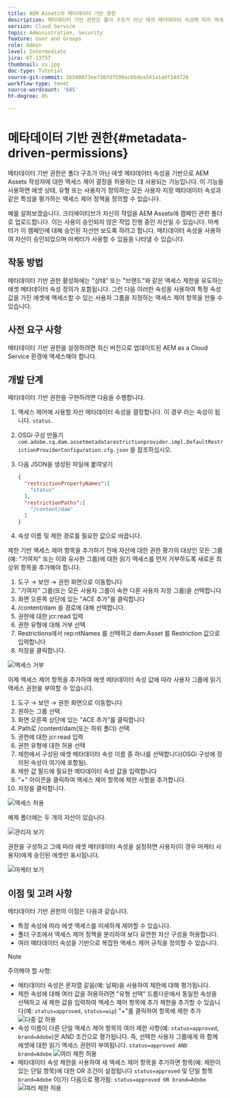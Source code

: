 ```yaml
---
title: AEM Assets의 메타데이터 기반 권한
description: 메타데이터 기반 권한은 폴더 구조가 아닌 에셋 메타데이터 속성에 따라 액세스를 제한하는 데 사용되는 기능입니다.
version: Cloud Service
topic: Administration, Security
feature: User and Groups
role: Admin
level: Intermediate
jira: KT-13757
thumbnail: xx.jpg
doc-type: Tutorial
source-git-commit: 3b500873ee7307df590ac66dea541a1adf14d726
workflow-type: tm+mt
source-wordcount: '685'
ht-degree: 0%

---
```


# 메타데이터 기반 권한{#metadata-driven-permissions}

메타데이터 기반 권한은 폴더 구조가 아닌 에셋 메타데이터 속성을 기반으로 AEM Assets 작성자에 대한 액세스 제어 결정을 허용하는 데 사용되는 기능입니다. 이 기능을 사용하면 에셋 상태, 유형 또는 사용자가 정의하는 모든 사용자 지정 메타데이터 속성과 같은 특성을 평가하는 액세스 제어 정책을 정의할 수 있습니다.

예를 살펴보겠습니다. 크리에이티브가 자신의 작업을 AEM Assets에 캠페인 관련 폴더로 업로드합니다. 이는 사용이 승인되지 않은 작업 진행 중인 자산일 수 있습니다. 마케터가 이 캠페인에 대해 승인된 자산만 보도록 하려고 합니다. 메타데이터 속성을 사용하여 자산이 승인되었으며 마케터가 사용할 수 있음을 나타낼 수 있습니다.

## 작동 방법

메타데이터 기반 권한 활성화에는 &quot;상태&quot; 또는 &quot;브랜드&quot;와 같은 액세스 제한을 유도하는 에셋 메타데이터 속성 정의가 포함됩니다. 그런 다음 이러한 속성을 사용하여 특정 속성 값을 가진 에셋에 액세스할 수 있는 사용자 그룹을 지정하는 액세스 제어 항목을 만들 수 있습니다.

## 사전 요구 사항

메타데이터 기반 권한을 설정하려면 최신 버전으로 업데이트된 AEM as a Cloud Service 환경에 액세스해야 합니다.


## 개발 단계

메타데이터 기반 권한을 구현하려면 다음을 수행합니다.

1. 액세스 제어에 사용할 자산 메타데이터 속성을 결정합니다. 이 경우 라는 속성이 됩니다. `status`.
1. OSGi 구성 만들기 `com.adobe.cq.dam.assetmetadatarestrictionprovider.impl.DefaultRestrictionProviderConfiguration.cfg.json` 을 참조하십시오.
1. 다음 JSON을 생성된 파일에 붙여넣기

   ```json
   {
     "restrictionPropertyNames":[
       "status"
     ],
     "restrictionPaths":[
       "/content/dam"
     ]
   }
   ```

1. 속성 이름 및 제한 경로를 필요한 값으로 바꿉니다.


제한 기반 액세스 제어 항목을 추가하기 전에 자산에 대한 권한 평가의 대상인 모든 그룹(예: &quot;기여자&quot; 또는 이와 유사한 그룹)에 대한 읽기 액세스를 먼저 거부하도록 새로운 최상위 항목을 추가해야 합니다.

1. 도구 → 보안 → 권한 화면으로 이동합니다
1. &quot;기여자&quot; 그룹(또는 모든 사용자 그룹이 속한 다른 사용자 지정 그룹)을 선택합니다
1. 화면 오른쪽 상단에 있는 &quot;ACE 추가&quot;를 클릭합니다
1. /content/dam 을 경로에 대해 선택합니다.
1. 권한에 대한 jcr:read 입력
1. 권한 유형에 대해 거부 선택
1. Restrictions에서 rep:ntNames 를 선택하고 dam:Asset 를 Restriction 값으로 입력합니다
1. 저장을 클릭합니다.

![액세스 거부](./assets/metadata-driven-permissions/deny-access.png)

이제 액세스 제어 항목을 추가하여 에셋 메타데이터 속성 값에 따라 사용자 그룹에 읽기 액세스 권한을 부여할 수 있습니다.

1. 도구 → 보안 → 권한 화면으로 이동합니다
1. 원하는 그룹 선택
1. 화면 오른쪽 상단에 있는 &quot;ACE 추가&quot;를 클릭합니다
1. Path로 /content/dam(또는 하위 폴더) 선택
1. 권한에 대한 jcr:read 입력
1. 권한 유형에 대한 허용 선택
1. 제한에서 구성된 에셋 메타데이터 속성 이름 중 하나를 선택합니다(OSGi 구성에 정의된 속성이 여기에 포함됨).
1. 제한 값 필드에 필요한 메타데이터 속성 값을 입력합니다
1. &quot;+&quot; 아이콘을 클릭하여 액세스 제어 항목에 제한 사항을 추가합니다.
1. 저장을 클릭합니다.

![액세스 허용](./assets/metadata-driven-permissions/allow-access.png)

예제 폴더에는 두 개의 자산이 있습니다.

![관리자 보기](./assets/metadata-driven-permissions/admin-view.png)

권한을 구성하고 그에 따라 에셋 메타데이터 속성을 설정하면 사용자(이 경우 마케터 사용자)에게 승인된 에셋만 표시됩니다.

![마케터 보기](./assets/metadata-driven-permissions/marketeer-view.png)

## 이점 및 고려 사항

메타데이터 기반 권한의 이점은 다음과 같습니다.

- 특정 속성에 따라 에셋 액세스를 미세하게 제어할 수 있습니다.
- 폴더 구조에서 액세스 제어 정책을 분리하여 보다 유연한 자산 구성을 허용합니다.
- 여러 메타데이터 속성을 기반으로 복잡한 액세스 제어 규칙을 정의할 수 있습니다.

>[!NOTE]
>
> 주의해야 할 사항:
> 
> - 메타데이터 속성은 문자열 같음(예: 날짜)을 사용하여 제한에 대해 평가됩니다.
> - 제한 속성에 대해 여러 값을 허용하려면 &quot;유형 선택&quot; 드롭다운에서 동일한 속성을 선택하고 새 제한 값을 입력하여 액세스 제어 항목에 추가 제한을 추가할 수 있습니다(예: `status=approved`, `status=wip`) &quot;+&quot;를 클릭하여 항목에 제한 추가
> ![다중 값 허용](./assets/metadata-driven-permissions/allow-multiple-values.png)
> - 속성 이름이 다른 단일 액세스 제어 항목의 여러 제한 사항(예: `status=approved`, `brand=Adobe`)은 AND 조건으로 평가됩니다. 즉, 선택한 사용자 그룹에게 와 함께 에셋에 대한 읽기 액세스 권한이 부여됩니다. `status=approved AND brand=Adobe`
> ![여러 제한 허용](./assets/metadata-driven-permissions/allow-multiple-restrictions.png)
> - 메타데이터 속성 제한을 사용하여 새 액세스 제어 항목을 추가하면 항목(예: 제한이 있는 단일 항목)에 대한 OR 조건이 설정됩니다 `status=approved` 및 단일 항목 `brand=Adobe` 이(가) 다음으로 평가됨: `status=approved OR brand=Adobe`
> ![여러 제한 허용](./assets/metadata-driven-permissions/allow-multiple-aces.png)
